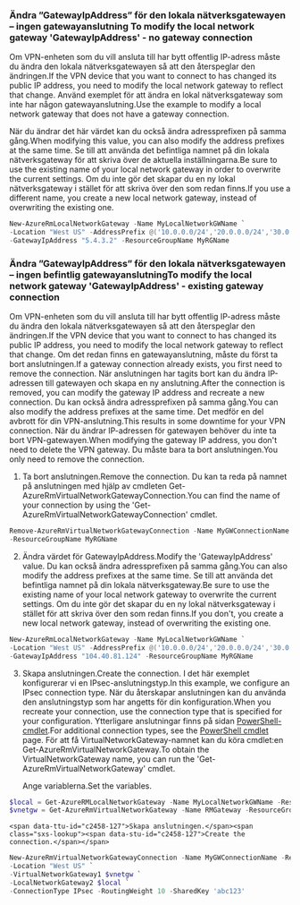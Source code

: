 ### <span data-ttu-id="c2458-101"><a name="gwipnoconnection"></a> Ändra ”GatewayIpAddress” för den lokala nätverksgatewayen – ingen gatewayanslutning</span><span class="sxs-lookup"><span data-stu-id="c2458-101"><a name="gwipnoconnection"></a> To modify the local network gateway 'GatewayIpAddress' - no gateway connection</span></span>

<span data-ttu-id="c2458-102">Om VPN-enheten som du vill ansluta till har bytt offentlig IP-adress måste du ändra den lokala nätverksgatewayen så att den återspeglar den ändringen.</span><span class="sxs-lookup"><span data-stu-id="c2458-102">If the VPN device that you want to connect to has changed its public IP address, you need to modify the local network gateway to reflect that change.</span></span> <span data-ttu-id="c2458-103">Använd exemplet för att ändra en lokal nätverksgateway som inte har någon gatewayanslutning.</span><span class="sxs-lookup"><span data-stu-id="c2458-103">Use the example to modify a local network gateway that does not have a gateway connection.</span></span>

<span data-ttu-id="c2458-104">När du ändrar det här värdet kan du också ändra adressprefixen på samma gång.</span><span class="sxs-lookup"><span data-stu-id="c2458-104">When modifying this value, you can also modify the address prefixes at the same time.</span></span> <span data-ttu-id="c2458-105">Se till att använda det befintliga namnet på din lokala nätverksgateway för att skriva över de aktuella inställningarna.</span><span class="sxs-lookup"><span data-stu-id="c2458-105">Be sure to use the existing name of your local network gateway in order to overwrite the current settings.</span></span> <span data-ttu-id="c2458-106">Om du inte gör det skapar du en ny lokal nätverksgateway i stället för att skriva över den som redan finns.</span><span class="sxs-lookup"><span data-stu-id="c2458-106">If you use a different name, you create a new local network gateway, instead of overwriting the existing one.</span></span>

```powershell
New-AzureRmLocalNetworkGateway -Name MyLocalNetworkGWName `
-Location "West US" -AddressPrefix @('10.0.0.0/24','20.0.0.0/24','30.0.0.0/24') `
-GatewayIpAddress "5.4.3.2" -ResourceGroupName MyRGName
```

### <span data-ttu-id="c2458-107"><a name="gwipwithconnection"></a> Ändra ”GatewayIpAddress” för den lokala nätverksgatewayen – ingen befintlig gatewayanslutning</span><span class="sxs-lookup"><span data-stu-id="c2458-107"><a name="gwipwithconnection"></a>To modify the local network gateway 'GatewayIpAddress' - existing gateway connection</span></span>

<span data-ttu-id="c2458-108">Om VPN-enheten som du vill ansluta till har bytt offentlig IP-adress måste du ändra den lokala nätverksgatewayen så att den återspeglar den ändringen.</span><span class="sxs-lookup"><span data-stu-id="c2458-108">If the VPN device that you want to connect to has changed its public IP address, you need to modify the local network gateway to reflect that change.</span></span> <span data-ttu-id="c2458-109">Om det redan finns en gatewayanslutning, måste du först ta bort anslutningen.</span><span class="sxs-lookup"><span data-stu-id="c2458-109">If a gateway connection already exists, you first need to remove the connection.</span></span> <span data-ttu-id="c2458-110">När anslutningen har tagits bort kan du ändra IP-adressen till gatewayen och skapa en ny anslutning.</span><span class="sxs-lookup"><span data-stu-id="c2458-110">After the connection is removed, you can modify the gateway IP address and recreate a new connection.</span></span> <span data-ttu-id="c2458-111">Du kan också ändra adressprefixen på samma gång.</span><span class="sxs-lookup"><span data-stu-id="c2458-111">You can also modify the address prefixes at the same time.</span></span> <span data-ttu-id="c2458-112">Det medför en del avbrott för din VPN-anslutning.</span><span class="sxs-lookup"><span data-stu-id="c2458-112">This results in some downtime for your VPN connection.</span></span> <span data-ttu-id="c2458-113">När du ändrar IP-adressen för gatewayen behöver du inte ta bort VPN-gatewayen.</span><span class="sxs-lookup"><span data-stu-id="c2458-113">When modifying the gateway IP address, you don't need to delete the VPN gateway.</span></span> <span data-ttu-id="c2458-114">Du måste bara ta bort anslutningen.</span><span class="sxs-lookup"><span data-stu-id="c2458-114">You only need to remove the connection.</span></span>
 

1. <span data-ttu-id="c2458-115">Ta bort anslutningen.</span><span class="sxs-lookup"><span data-stu-id="c2458-115">Remove the connection.</span></span> <span data-ttu-id="c2458-116">Du kan ta reda på namnet på anslutningen med hjälp av cmdleten Get-AzureRmVirtualNetworkGatewayConnection.</span><span class="sxs-lookup"><span data-stu-id="c2458-116">You can find the name of your connection by using the 'Get-AzureRmVirtualNetworkGatewayConnection' cmdlet.</span></span>

  ```powershell
  Remove-AzureRmVirtualNetworkGatewayConnection -Name MyGWConnectionName `
  -ResourceGroupName MyRGName
  ```
2. <span data-ttu-id="c2458-117">Ändra värdet för GatewayIpAddress.</span><span class="sxs-lookup"><span data-stu-id="c2458-117">Modify the 'GatewayIpAddress' value.</span></span> <span data-ttu-id="c2458-118">Du kan också ändra adressprefixen på samma gång.</span><span class="sxs-lookup"><span data-stu-id="c2458-118">You can also modify the address prefixes at the same time.</span></span> <span data-ttu-id="c2458-119">Se till att använda det befintliga namnet på din lokala nätverksgateway.</span><span class="sxs-lookup"><span data-stu-id="c2458-119">Be sure to use the existing name of your local network gateway to overwrite the current settings.</span></span> <span data-ttu-id="c2458-120">Om du inte gör det skapar du en ny lokal nätverksgateway i stället för att skriva över den som redan finns.</span><span class="sxs-lookup"><span data-stu-id="c2458-120">If you don't, you create a new local network gateway, instead of overwriting the existing one.</span></span>

  ```powershell
  New-AzureRmLocalNetworkGateway -Name MyLocalNetworkGWName `
  -Location "West US" -AddressPrefix @('10.0.0.0/24','20.0.0.0/24','30.0.0.0/24') `
  -GatewayIpAddress "104.40.81.124" -ResourceGroupName MyRGName
  ```
3. <span data-ttu-id="c2458-121">Skapa anslutningen.</span><span class="sxs-lookup"><span data-stu-id="c2458-121">Create the connection.</span></span> <span data-ttu-id="c2458-122">I det här exemplet konfigurerar vi en IPsec-anslutningstyp.</span><span class="sxs-lookup"><span data-stu-id="c2458-122">In this example, we configure an IPsec connection type.</span></span> <span data-ttu-id="c2458-123">När du återskapar anslutningen kan du använda den anslutningstyp som har angetts för din konfiguration.</span><span class="sxs-lookup"><span data-stu-id="c2458-123">When you recreate your connection, use the connection type that is specified for your configuration.</span></span> <span data-ttu-id="c2458-124">Ytterligare anslutningar finns på sidan [PowerShell-cmdlet](https://msdn.microsoft.com/library/mt603611.aspx).</span><span class="sxs-lookup"><span data-stu-id="c2458-124">For additional connection types, see the [PowerShell cmdlet](https://msdn.microsoft.com/library/mt603611.aspx) page.</span></span>  <span data-ttu-id="c2458-125">För att få VirtualNetworkGateway-namnet kan du köra cmdlet:en Get-AzureRmVirtualNetworkGateway.</span><span class="sxs-lookup"><span data-stu-id="c2458-125">To obtain the VirtualNetworkGateway name, you can run the 'Get-AzureRmVirtualNetworkGateway' cmdlet.</span></span>
   
    <span data-ttu-id="c2458-126">Ange variablerna.</span><span class="sxs-lookup"><span data-stu-id="c2458-126">Set the variables.</span></span>

  ```powershell
  $local = Get-AzureRMLocalNetworkGateway -Name MyLocalNetworkGWName -ResourceGroupName MyRGName `
  $vnetgw = Get-AzureRmVirtualNetworkGateway -Name RMGateway -ResourceGroupName MyRGName
  ```
   
    <span data-ttu-id="c2458-127">Skapa anslutningen.</span><span class="sxs-lookup"><span data-stu-id="c2458-127">Create the connection.</span></span>

  ```powershell 
  New-AzureRmVirtualNetworkGatewayConnection -Name MyGWConnectionName -ResourceGroupName MyRGName `
  -Location "West US" `
  -VirtualNetworkGateway1 $vnetgw `
  -LocalNetworkGateway2 $local `
  -ConnectionType IPsec -RoutingWeight 10 -SharedKey 'abc123'
  ```